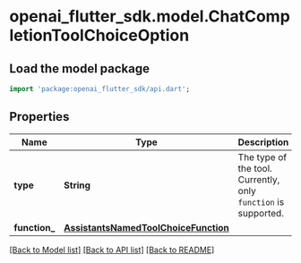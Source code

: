 # openai_flutter_sdk.model.ChatCompletionToolChoiceOption

## Load the model package
```dart
import 'package:openai_flutter_sdk/api.dart';
```

## Properties
Name | Type | Description | Notes
------------ | ------------- | ------------- | -------------
**type** | **String** | The type of the tool. Currently, only `function` is supported. | 
**function_** | [**AssistantsNamedToolChoiceFunction**](AssistantsNamedToolChoiceFunction.md) |  | 

[[Back to Model list]](../README.md#documentation-for-models) [[Back to API list]](../README.md#documentation-for-api-endpoints) [[Back to README]](../README.md)



